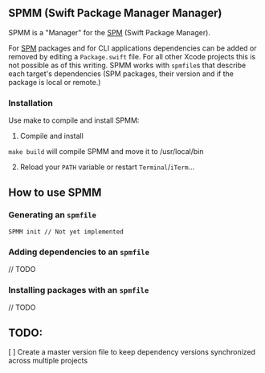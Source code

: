 ## SPMM (Swift Package Manager Manager)

SPMM is a "Manager" for the [SPM](https://www.swift.org/documentation/package-manager/) (Swift Package Manager).

For [SPM](https://www.swift.org/documentation/package-manager/) packages and for CLI applications dependencies can be added or removed by editing a `Package.swift` file. For all other Xcode projects this is not possible as of this writing. SPMM works with `spmfile`s that describe each target's dependencies (SPM packages, their version and if the package is local or remote.)

### Installation

Use make to compile and install SPMM:

1) Compile and install

`make build` will compile SPMM and move it to /usr/local/bin

2) Reload your `PATH` variable or restart `Terminal`/`iTerm`...

## How to use SPMM

### Generating an `spmfile`

```
SPMM init // Not yet implemented
```

### Adding dependencies to an `spmfile`

// TODO

### Installing packages with an `spmfile`


// TODO


## TODO:
[ ] Create a master version file to keep dependency versions synchronized across multiple projects

